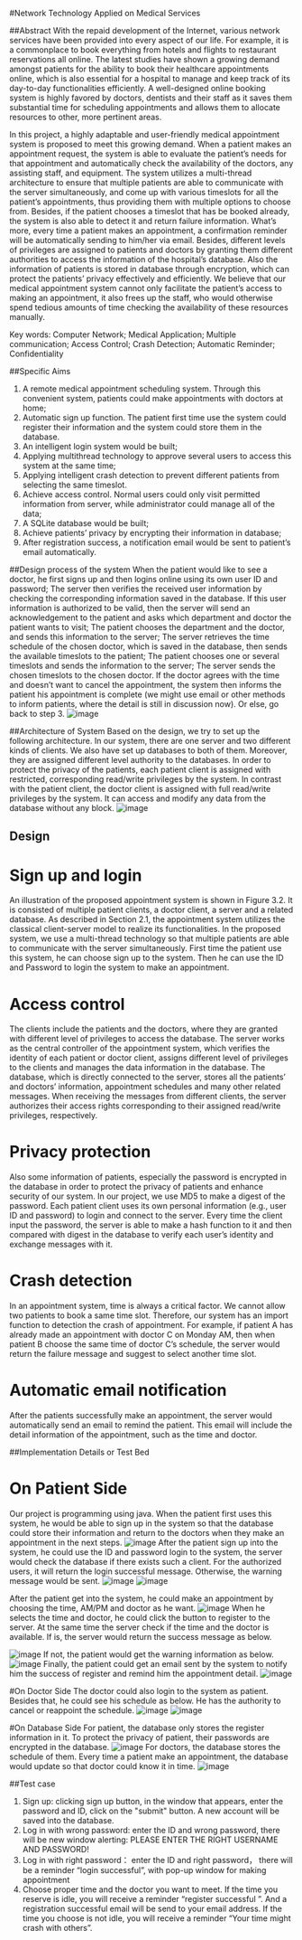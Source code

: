 #Network Technology Applied on Medical Services

##Abstract
With the repaid development of the Internet, various network services have been provided into every aspect of our life. For example, it is a commonplace to book everything from hotels and flights to restaurant reservations all online. The latest studies have shown a growing demand amongst patients for the ability to book their healthcare appointments online, which is also essential for a hospital to manage and keep track of its day-to-day functionalities efficiently. A well-designed online booking system is highly favored by doctors, dentists and their staff as it saves them substantial time for scheduling appointments and allows them to allocate resources to other, more pertinent areas.

In this project, a highly adaptable and user-friendly medical appointment system is proposed to meet this growing demand. When a patient makes an appointment request, the system is able to evaluate the patient’s needs for that appointment and automatically check the availability of the doctors, any assisting staff, and equipment. The system utilizes a multi-thread architecture to ensure that multiple patients are able to communicate with the server simultaneously, and come up with various timeslots for all the patient’s appointments, thus providing them with multiple options to choose from. Besides, if the patient chooses a timeslot that has be booked already, the
system is also able to detect it and return failure information. What’s more, every time a patient makes an appointment, a confirmation reminder will be automatically sending to him/her via email. Besides, different levels of privileges are assigned to patients and doctors by granting them different authorities to access the information of the hospital’s database. Also the information of patients is stored in database through encryption, which can protect the patients’ privacy effectively and efficiently. We believe that our medical appointment system cannot only facilitate the patient’s access to making an appointment, it also frees up the staff, who would otherwise spend tedious amounts of time checking the availability of these resources manually.

Key words: Computer Network; Medical Application; Multiple communication; Access Control; Crash Detection; Automatic Reminder; Confidentiality

##Specific Aims
1. A remote medical appointment scheduling system. Through this convenient system, patients could make appointments with doctors at home;
2. Automatic sign up function. The patient first time use the system could register their information and the system could store them in the database.
3. An intelligent login system would be built;
4. Applying multithread technology to approve several users to access this system at the same time;
5. Applying intelligent crash detection to prevent different patients from selecting the same timeslot.
6. Achieve access control. Normal users could only visit permitted information from server, while administrator could manage all of the data;
7. A SQLite database would be built;
8. Achieve patients’ privacy by encrypting their information in database;
9. After registration success, a notification email would be sent to patient’s email automatically.

##Design process of the system
When the patient would like to see a doctor, he first signs up and then logins
online using its own user ID and password; The server then verifies the received user information by checking the corresponding information saved in the database. If this user information is authorized to be valid, then the server will send an acknowledgement to the patient and asks which department and doctor the patient wants to visit; The patient chooses the department and the doctor, and sends this information to the server; The server retrieves the time schedule of the chosen doctor, which is saved in the database, then sends the available timeslots to the patient; The patient chooses one or several timeslots and sends the information to the server; The server sends the chosen timeslots to the chosen doctor. If the doctor agrees with the time and doesn’t want to cancel the appointment, the system then informs the patient his appointment is complete (we might use email or other methods to inform patients, where the detail is still in discussion now). Or else, go back to step 3.
 ![image](https://github.com/qshi/Network-Technology-Applied-on-Medical-Services/tree/blob/master/image/flowchart.png)

##Architecture of System
Based on the design, we try to set up the following architecture. In our system, there are one server and two different kinds of clients. We also have set up databases to both of them. Moreover, they are assigned different level authority to the databases. In order to protect the privacy of the patients, each patient client is assigned with restricted, corresponding read/write privileges by the system. In contrast with the patient client, the doctor client is assigned with full read/write privileges by the system. It can access and modify any data from the database without any block.
 ![image](https://github.com/qshi/Network-Technology-Applied-on-Medical-Services/tree/blob/master/image/architecture.png)

## Design
# Sign up and login
An illustration of the proposed appointment system is shown in Figure 3.2. It is
consisted of multiple patient clients, a doctor client, a server and a related database. As described in Section 2.1, the appointment system utilizes the classical client-server model to realize its functionalities. In the proposed system, we use a multi-thread technology so that multiple patients are able to communicate with the server simultaneously. First time the patient use this system, he can choose sign up to the system. Then he can use the ID and Password to login the system to make an appointment.
# Access control
The clients include the patients and the doctors, where they are granted with
different level of privileges to access the database. The server works as the central controller of the appointment system, which verifies the identity of each patient or doctor client, assigns different level of privileges to the clients and manages the data information in the database. The database, which is directly connected to the server, stores all the patients’ and doctors’ information, appointment schedules and many other related messages. When receiving the messages from different clients, the server authorizes their access rights corresponding to their assigned read/write privileges, respectively.
# Privacy protection
Also some information of patients, especially the password is encrypted in the database in order to protect the privacy of patients and enhance security of our system. In our project, we use MD5 to make a digest of the password. Each patient client uses its own personal information (e.g., user ID and password) to login and connect to the server. Every time the client input the password, the server is able to make a hash function to it and then compared with digest in the database to verify each user’s identity and exchange messages with it.
# Crash detection
In an appointment system, time is always a critical factor. We cannot allow two patients to book a same time slot. Therefore, our system has an import function to detection the crash of appointment. For example, if patient A has already made an appointment with doctor C on Monday AM, then when patient B choose the same time of doctor C’s schedule, the server would return the failure message and suggest to select another time slot.
# Automatic email notification
After the patients successfully make an appointment, the server would automatically send an email to remind the patient. This email will include the detail information of the appointment, such as the time and doctor.

##Implementation Details or Test Bed
# On Patient Side
Our project is programming using java. When the patient first uses this system, he would be able to sign up in the system so that the database could store their information and return to the doctors when they make an appointment in the next steps.
 ![image](https://github.com/qshi/Network-Technology-Applied-on-Medical-Services/tree/blob/master/image/Signup.png)
After the patient sign up into the system, he could use the ID and password login
to the system, the server would check the database if there exists such a client. For the authorized users, it will return the login successful message. Otherwise, the warning message would be sent.
![image](https://github.com/qshi/Network-Technology-Applied-on-Medical-Services/tree/blob/master/image/login.png)
![image](https://github.com/qshi/Network-Technology-Applied-on-Medical-Services/tree/blob/master/image/Warning1.png)

After the patient get into the system, he could make an appointment by choosing the time, AM/PM and doctor as he want.
![image](https://github.com/qshi/Network-Technology-Applied-on-Medical-Services/tree/blob/master/image/appointment.png)
When he selects the time and doctor, he could click the button to register to the
server. At the same time the server check if the time and the doctor is available. If is, the server would return the success message as below.

![image](https://github.com/qshi/Network-Technology-Applied-on-Medical-Services/tree/blob/master/image/register.png)
If not, the patient would get the warning information as below.
![image](https://github.com/qshi/Network-Technology-Applied-on-Medical-Services/tree/blob/master/image/Warning2.png)
Finally, the patient could get an email sent by the system to notify him the success of register and remind him the appointment detail.
![image](https://github.com/qshi/Network-Technology-Applied-on-Medical-Services/tree/blob/master/image/email.png)

#On Doctor Side
The doctor could also login to the system as patient. Besides that, he could see his schedule as below. He has the authority to cancel or reappoint the schedule.
![image](https://github.com/qshi/Network-Technology-Applied-on-Medical-Services/tree/blob/master/image/DoctorUI.png)
![image](https://github.com/qshi/Network-Technology-Applied-on-Medical-Services/tree/blob/master/image/delete.png)

#On Database Side
For patient, the database only stores the register information in it. To protect the privacy of patient, their passwords are encrypted in the database.
![image](https://github.com/qshi/Network-Technology-Applied-on-Medical-Services/tree/blob/master/image/encrypt.png)
For doctors, the database stores the schedule of them. Every time a patient make an appointment, the database would update so that doctor could know it in time.
![image](https://github.com/qshi/Network-Technology-Applied-on-Medical-Services/tree/blob/master/image/schedule.png)

##Test case 
1.	Sign up:  clicking sign up button, in the window that appears, enter the password and ID, click on the "submit" button. A new account will be saved into the database.
2.	Log in with wrong password:  enter the ID and wrong password, there will be new window alerting: PLEASE ENTER THE RIGHT USERNAME AND PASSWORD!
3.	Log in with right password： enter the ID and right password， there will be a reminder “login successful”, with pop-up window for making appointment
4.	Choose proper time and the doctor you want to meet. If the time you reserve is idle, you will receive a reminder “register successful ”. And a registration successful email will be send to your email address. If the time you choose is not idle, you will receive a reminder “Your time might crash with others”.




 